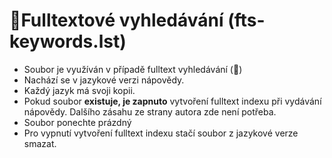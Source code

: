 # 🔎Fulltextové vyhledávání (fts-keywords.lst)

- Soubor je využíván v případě  fulltext vyhledávání (🔎)
- Nachází se v jazykové verzi nápovědy.
- Každý jazyk má svoji kopii.
- Pokud soubor **existuje, je zapnuto** vytvoření fulltext indexu při vydávání nápovědy. Dalšího zásahu ze strany autora zde není potřeba.
- Soubor ponechte prázdný
- Pro vypnutí vytvoření fulltext indexu stačí soubor z jazykové verze smazat.
